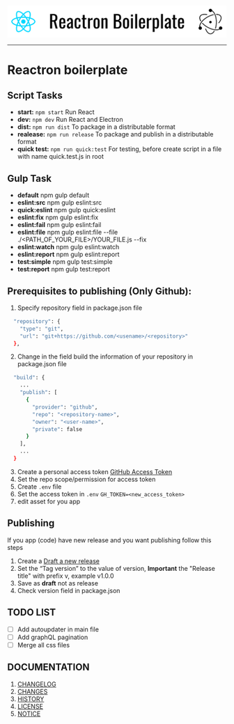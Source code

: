 ![Logo](doc/LOGO.png)
<hr>

# Reactron boilerplate

## Script Tasks

- **start:** `npm start` Run React
- **dev:** `npm dev` Run React and Electron
- **dist:** `npm run dist` To package in a distributable format
- **realease:** `npm run release` To package and publish in a distributable format
- **quick test:** `npm run quick:test` For testing, before create script in a file with name quick.test.js in root

## Gulp Task

- **default** npm gulp default
- **eslint:src** npm gulp eslint:src
- **quick:eslint** npm gulp quick:eslint
- **eslint:fix** npm gulp eslint:fix
- **eslint:fail** npm gulp eslint:fail
- **eslint:file** npm gulp eslint:file --file ./<PATH_OF_YOUR_FILE>/YOUR_FILE.js --fix
- **eslint:watch** npm gulp eslint:watch
- **eslint:report** npm gulp eslint:report
- **test:simple** npm gulp test:simple
- **test:report** npm gulp test:report

## Prerequisites to publishing (Only Github):

1. Specify repository field in package.json file
```bash
  "repository": {
    "type": "git",
    "url": "git+https://github.com/<usename>/<repository>"
  },
```
2. Change in the field build the information of your repository in package.json file
```bash
  "build": {
    ...
    "publish": [
      {
        "provider": "github",
        "repo": "<repository-name>",
        "owner": "<user-name>",
        "private": false
      }
    ],
    ...
  }
```
3. Create a personal access token [GitHub Access Token](https://github.com/settings/tokens/new)
4. Set the repo scope/permission for access token
5. Create `.env` file
6. Set the access token in `.env` `GH_TOKEN=<new_access_token>`
7. edit asset for you app


## Publishing

If you app (code) have new release and you want publishing follow this steps

1. Create a [Draft a new release](https://help.github.com/en/articles/creating-releases)
2. Set the “Tag version” to the value of version,
**Important** the "Release title" with prefix v, example v1.0.0
3. Save as **draft** not as release
4. Check version field in package.json

## TODO LIST

- [ ] Add autoupdater in main file
- [ ] Add graphQL pagination
- [ ] Merge all css files

## DOCUMENTATION

1. [CHANGELOG](doc/CHANGELOG.md)
1. [CHANGES](doc/CHANGES.md)
2. [HISTORY](doc/HISTORY.md)
3. [LICENSE](doc/LICENSE.md)
3. [NOTICE](doc/NOTICE.md)

